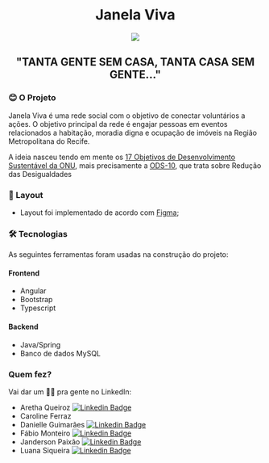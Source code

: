 <h1 align="center">Janela Viva</h1>

<p align="center">
  <img src="https://raw.githubusercontent.com/carolineferraz/JanelaViva/4489e6c38b157c0ab28e0d200ac7ede26533b267/src/assets/img/logo-amarela.svg" />
</p>

<h2 align="center">
	"TANTA GENTE SEM CASA, TANTA CASA SEM GENTE..."
</h2>

### 😊 O Projeto

<p align="left">Janela Viva é uma rede social com o objetivo de conectar voluntários a ações. O objetivo principal da rede é engajar pessoas em eventos relacionados a habitação, moradia digna e ocupação de imóveis na Região Metropolitana do Recife.</p>

<p align="left">A ideia nasceu tendo em mente os <a href="https://brasil.un.org/pt-br/sdgs">17 Objetivos de Desenvolvimento Sustentável da ONU</a>, mais precisamente a <a href="https://www.ipea.gov.br/ods/ods10.html">ODS-10</a>, que trata sobre Redução das Desigualdades</p>

### 📝 Layout

- Layout foi implementado de acordo com [Figma](https://www.figma.com/files/recent?fuid=1041384427179005808);

### 🛠 Tecnologias

As seguintes ferramentas foram usadas na construção do projeto:

#### Frontend

- Angular
- Bootstrap
- Typescript

#### Backend

- Java/Spring
- Banco de dados MySQL

### Quem fez?

Vai dar um 👋🏽 pra gente no LinkedIn:

- Aretha Queiroz [![Linkedin Badge](https://img.shields.io/badge/-arethaqueiroz-blue?style=flat-square&logo=linkedin&logoColor=white&link=https://www.linkedin.com/in/aretha-queiroz/)](https://www.linkedin.com/in/aretha-queiroz/)
- Caroline Ferraz
- Danielle Guimarães [![Linkedin Badge](https://img.shields.io/badge/-daniellegmrs-blue?style=flat-square&logo=linkedin&logoColor=white&link=https://www.linkedin.com/in/danielle-guimaraes-/)](https://www.linkedin.com/in/danielle-guimaraes-/)
- Fábio Monteiro [![Linkedin Badge](https://img.shields.io/badge/-fabiomrm-blue?style=flat-square&logo=linkedin&logoColor=white&link=https://www.linkedin.com/in/fabiomrm/)](https://www.linkedin.com/in/fabiomrm/)
- Janderson Paixão [![Linkedin Badge](https://img.shields.io/badge/-jandersonpaixao-blue?style=flat-square&logo=linkedin&logoColor=white&link=https://www.linkedin.com/in/jandersonpaixao/)](https://www.linkedin.com/in/jandersonpaixao/)
- Luana Siqueira  [![Linkedin Badge](https://img.shields.io/badge/-luanasiqueira-blue?style=flat-square&logo=linkedin&logoColor=white&link=https://www.linkedin.com/in/luana-chaves-siqueira/)](https://www.linkedin.com/in/luana-chaves-siqueira/)
